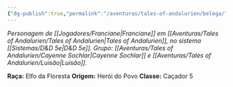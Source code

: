 ```yaml
---
{"dg-publish":true,"permalink":"/aventuras/tales-of-andalurien/belega/"}
---
```


*Personagem de [[Jogadores/Franciane\|Franciane]] em [[Aventuras/Tales of Andalurien/Tales of Andalurien\|Tales of Andalurien]], no sistema [[Sistemas/D&D 5e\|D&D 5e]].*
*Grupo: [[Aventuras/Tales of Andalurien/Cayenne Sochlar\|Cayenne Sochlar]] e [[Aventuras/Tales of Andalurien/Luisão\|Luisão]].*

**Raça:** Elfo da Floresta
**Origem:** Herói do Povo
**Classe:** Caçador 5